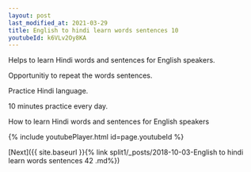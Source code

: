 ```yaml
---
layout: post
last_modified_at: 2021-03-29
title: English to hindi learn words sentences 10 
youtubeId: k6VLv2Oy8KA
---
```

 
 
Helps to learn Hindi words and sentences for English speakers.

Opportunitiy to repeat the words sentences. 

Practice Hindi language. 
 
10 minutes practice every day. 
 
How to learn Hindi words and sentences for English speakers 
 
{% include youtubePlayer.html id=page.youtubeId %}
 
 
[Next]({{ site.baseurl }}{% link  split1/_posts/2018-10-03-English to hindi learn words sentences 42 .md%})
 
